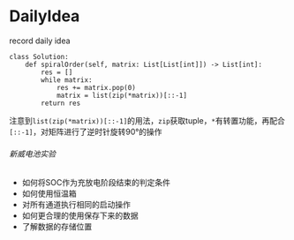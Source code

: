 # DailyIdea

record daily idea

```
class Solution:
    def spiralOrder(self, matrix: List[List[int]]) -> List[int]:
        res = []
        while matrix:
            res += matrix.pop(0)
            matrix = list(zip(*matrix))[::-1]
        return res
```

注意到`list(zip(*matrix))[::-1]`的用法，`zip`获取tuple，`*`有转置功能，再配合`[::-1]`，对矩阵进行了逆时针旋转90°的操作


###### 新威电池实验
- 如何将SOC作为充放电阶段结束的判定条件
- 如何使用恒温箱
- 对所有通道执行相同的启动操作
- 如何更合理的使用保存下来的数据
- 了解数据的存储位置
